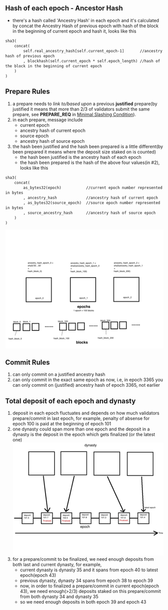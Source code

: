 ## Hash of each epoch - Ancestor Hash
* there's a hash called 'Ancestry Hash' in each epoch and it's calculated by concat  the Ancestry Hash of previous epoch with hash of the block in the beginning of current epoch and hash it, looks like this
```
sha3(
    concat(
        self.real_ancestry_hash[self.current_epoch-1]       //ancestry hash of previous epoch
        , blockhash(self.current_epoch * self.epoch_length) //hash of the block in the beginning of current epoch
    )
)
```

## Prepare Rules

1. a prepare needs to *link to/based upon* a previous **justified** prepare(by justified it means that more than 2/3 of validators submit the same prepare, see **PREPARE_REQ** in [Minimal Slashing Condition](https://medium.com/@VitalikButerin/minimal-slashing-conditions-20f0b500fc6c)).
2. in each prepare, message include
    * current epoch
    * ancestry hash of current epoch
    * source epoch
    * ancestry hash of source epoch
3. the hash been justified and the hash been prepared is a little different(by been prepared it means where the deposit size staked on is counted)
    * the hash been justified is the ancestry hash of each epoch
    * the hash been prepared is the hash of the above four values(in #2), looks like this
 
```
sha3(
    concat(
        as_bytes32(epoch)           //current epoch number represented in bytes
        , ancestry_hash             //ancestry hash of current epoch
        , as_bytes32(source_epoch)  //source epoch number represented in bytes
        , source_ancestry_hash      //ancestry hash of source epoch
    )
)
```

![](example_ancestry_hash.jpg)

## Commit Rules

1. can only commit on a justified ancestry hash
2. can only commit in the exact same epoch as now, i.e, in epoch 3365 you can only commit on (justified) ancestry hash of epoch 3365, not earlier

## Total deposit of each epoch and dynasty

1. deposit in each epoch fluctuates and depends on how much validators prepare/commit in last epoch, for example, penalty of absense for epoch 100 is paid at the beginning of epoch 101
2. one dynasty could span more than one epoch and the deposit in a dynasty is the deposit in the epoch which gets finalized (or the latest one)
![](epoch_and_dynasty_deposit.jpg) 
3. for a prepare/commit to be finalized, we need enough deposits from both last and current dynasty, for example,
    * current dynasty is dynasty 35 and it spans from epoch 40 to latest epoch(epoch 43)
    * previous dynasty, dynasty 34 spans from epoch 38 to epoch 39
    * now, in order to finalized a prepare/commit in current epoch(epoch 43), we need enough(>2/3) deposits staked on this prepare/commit from both dynasty 34 and dynasty 35
    * so we need enough deposits in both epoch 39 and epoch 43